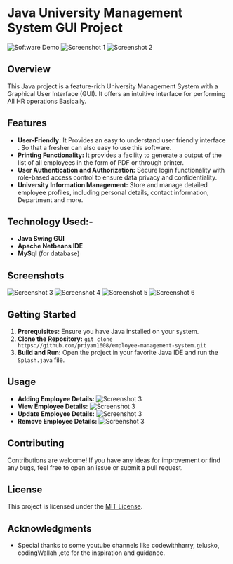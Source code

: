 # Java University Management System GUI Project

![Software Demo](Project+images/starting.png)
![Screenshot 1](Images/LoginPage.png)
![Screenshot 2](Images/AfterLoginPage.png)

## Overview
This Java project is a feature-rich University Management System with a Graphical User Interface (GUI). It offers an intuitive interface for performing All HR operations Basically.

## Features
- **User-Friendly:** It Provides an easy to understand user friendly interface . So that a fresher can also easy to use this software.
- **Printing Functionality:** It provides a facility to generate a output of the list of all employees in the form of PDF or through printer.
- **User Authentication and Authorization:** Secure login functionality with role-based access control to ensure data privacy and confidentiality.
- **University Information Management:** Store and manage detailed employee profiles, including personal details, contact information, Department and more.

## Technology Used:-
- **Java Swing GUI**
- **Apache Netbeans IDE**
- **MySql** (for database)
  
## Screenshots
![Screenshot 3](Images/ITdepartment.png)
![Screenshot 4](Images/FinanceDepartment.png)
![Screenshot 5](Images/ProductionDepartment.png)
![Screenshot 6](Images/SalesDepartment.png)

## Getting Started
1. **Prerequisites:** Ensure you have Java installed on your system.
2. **Clone the Repository:** `git clone https://github.com/priyam1608/employee-management-system.git`
3. **Build and Run:** Open the project in your favorite Java IDE and run the `Splash.java` file.

## Usage
- **Adding Employee Details:**
![Screenshot 3](Images/AddEmployeePage.png)
- **View Employee Details:**
![Screenshot 3](Images/ViewPage.png)
- **Update Employee Details:**
![Screenshot 3](Images/UpdateEmployeePage.png)
- **Remove Employee Details:**
![Screenshot 3](Images/RemovePage.png)

## Contributing
Contributions are welcome! If you have any ideas for improvement or find any bugs, feel free to open an issue or submit a pull request.

## License
This project is licensed under the [MIT License](LICENSE).

## Acknowledgments
- Special thanks to some youtube channels like codewithharry, telusko, codingWallah ,etc for the inspiration and guidance.
